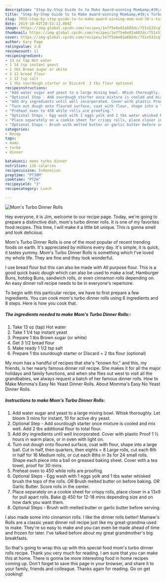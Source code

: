 ```yaml
---
description: "Step-by-Step Guide to to Make Award-winning Mom&amp;#39;s Turbo Dinner Rolls"
title: "Step-by-Step Guide to to Make Award-winning Mom&amp;#39;s Turbo Dinner Rolls"
slug: 7055-step-by-step-guide-to-to-make-award-winning-mom-and-39-s-turbo-dinner-rolls
date: 2019-10-02T20:53:13.084Z
image: https://img-global.cpcdn.com/recipes/1e7f5e6e01a602dc/751x532cq70/moms-turbo-dinner-rolls-recipe-main-photo.jpg
thumbnail: https://img-global.cpcdn.com/recipes/1e7f5e6e01a602dc/751x532cq70/moms-turbo-dinner-rolls-recipe-main-photo.jpg
cover: https://img-global.cpcdn.com/recipes/1e7f5e6e01a602dc/751x532cq70/moms-turbo-dinner-rolls-recipe-main-photo.jpg
author: Gary Page
ratingvalue: 3.6
reviewcount: 11
recipeingredient:
- 13 oz tap Hot water
- 1 14 tsp instant yeast
- 1 tbs Brown sugar or white
- 3 12 bread flour
- 1 12 tsp salt
- 1 tbs sourdough starter or Discard  2 tbs flour optional
recipeinstructions:
- "Add water sugar and yeast to a large mixing bowl. Whisk thoroughly. Let bloom 3 mins for instant, 10 for active dry yeast."
- "Optional Step - Add sourdough starter once mixture is cooled and mix well. Add 2 tbs additional flour to total flour."
- "Add dry ingredients until well incorporated. Cover with plastic Proof 1 ½ hours in warm place, or in oven with light on."
- "Turn out dough onto floured surface, coat with flour, shape into a large ball. Cut in half, then quarters, then eights = 8 Large rolls, cut each 8th in half for 16 Medium rolls, or cut each 8ths in 3s for 24 small rolls. Shape each piece into a ball on greased baking sheet. Cover with a tea towel, proof for 30 mins."
- "Preheat oven to 450 while rolls are proofing."
- "Optional Steps - Egg wash with 1 eggs yolk and 1 tbs water whisked brush the tops of the rolls. *OR* Brush melted butter on before baking. *OR* Garlic Butter. Score rolls in the center."
- "Place separately on a cookie sheet for crispy rolls, place closer in a 13x9 for pull apart rolls. Bake @ 450 for 12-18 mins depending size and on how dark you want them."
- "Optional Steps - Brush with melted butter or garlic butter before serving."
categories:
- Resep
tags:
- moms
- turbo
- dinner

katakunci: moms turbo dinner
nutrition: 116 calories
recipecuisine: Indonesian
preptime: "PT30M"
cooktime: "PT2H"
recipeyield: "3"
recipecategory: Lunch

---
```



![Mom&#39;s Turbo Dinner Rolls](https://img-global.cpcdn.com/recipes/1e7f5e6e01a602dc/751x532cq70/moms-turbo-dinner-rolls-recipe-main-photo.jpg)

Hey everyone, it is Jim, welcome to our recipe page. Today, we're going to prepare a distinctive dish, mom&#39;s turbo dinner rolls. It is one of my favorites food recipes. This time, I will make it a little bit unique. This is gonna smell and look delicious.

Mom&#39;s Turbo Dinner Rolls is one of the most popular of recent trending foods on earth. It's appreciated by millions every day. It's simple, it is quick, it tastes yummy. Mom&#39;s Turbo Dinner Rolls is something which I've loved my whole life. They are fine and they look wonderful.

I use bread flour but this can also be made with All purpose flour. This is a good quick basic dough which can also be used to make a loaf, Hamburger Buns, hotdog Buns, sandwich rolls, or even cinnamon rolls depending on. An easy dinner roll recipe needs to be in everyone&#39;s repertoire.


To begin with this particular recipe, we have to first prepare a few ingredients. You can cook mom&#39;s turbo dinner rolls using 6 ingredients and 8 steps. Here is how you cook that.

##### The ingredients needed to make Mom&#39;s Turbo Dinner Rolls::

1. Take 13 oz (tap) Hot water
1. Take 1 1/4 tsp instant yeast
1. Prepare 1 tbs Brown sugar (or white)
1. Get 3 1/2 bread flour
1. Make ready 1 1/2 tsp salt
1. Prepare 1 tbs sourdough starter or Discard + 2 tbs flour (optional)


My mom has a handful of recipes that she&#39;s &#34;known for,&#34; and this, my friends, is her nearly famous dinner roll recipe. She makes it for all the major holidays and family functions, and when she flies out west to visit all the grandbabies, we always request a batch of her famous dinner rolls. How to Make Momma&#39;s Easy No Yeast Dinner Rolls. About Momma&#39;s Easy No Yeast Dinner Rolls. 

##### Instructions to make Mom&#39;s Turbo Dinner Rolls:

1. Add water sugar and yeast to a large mixing bowl. Whisk thoroughly. Let bloom 3 mins for instant, 10 for active dry yeast.
1. Optional Step - Add sourdough starter once mixture is cooled and mix well. Add 2 tbs additional flour to total flour.
1. Add dry ingredients until well incorporated. Cover with plastic Proof 1 ½ hours in warm place, or in oven with light on.
1. Turn out dough onto floured surface, coat with flour, shape into a large ball. Cut in half, then quarters, then eights = 8 Large rolls, cut each 8th in half for 16 Medium rolls, or cut each 8ths in 3s for 24 small rolls. Shape each piece into a ball on greased baking sheet. Cover with a tea towel, proof for 30 mins.
1. Preheat oven to 450 while rolls are proofing.
1. Optional Steps - Egg wash with 1 eggs yolk and 1 tbs water whisked brush the tops of the rolls. *OR* Brush melted butter on before baking. *OR* Garlic Butter. Score rolls in the center.
1. Place separately on a cookie sheet for crispy rolls, place closer in a 13x9 for pull apart rolls. Bake @ 450 for 12-18 mins depending size and on how dark you want them.
1. Optional Steps - Brush with melted butter or garlic butter before serving.


I also made some into cinnamon rolls. I like the dinner rolls better! Mamaw&#39;s Rolls are a classic yeast dinner roll recipe just like my great-grandma used to make. They&#39;re so easy to make and you can even be made ahead of time and frozen for later. I&#39;ve talked before about my great grandmother&#39;s big breakfasts. 

So that's going to wrap this up with this special food mom&#39;s turbo dinner rolls recipe. Thank you very much for reading. I am sure that you can make this at home. There is gonna be more interesting food in home recipes coming up. Don't forget to save this page in your browser, and share it to your family, friends and colleague. Thanks again for reading. Go on get cooking!

